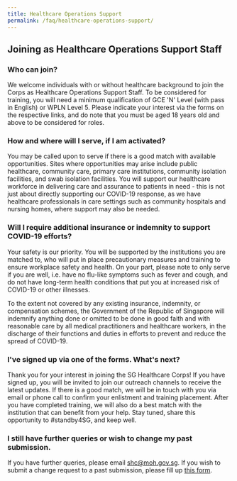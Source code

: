 ```yaml
---
title: Healthcare Operations Support
permalink: /faq/healthcare-operations-support/
---
```


## Joining as Healthcare Operations Support Staff

### Who can join?
We welcome individuals with or without healthcare background to join the Corps as Healthcare Operations Support Staff. To be considered for training, you will need a minimum qualification of GCE 'N' Level (with pass in English) or WPLN Level 5. Please indicate your interest via the forms on the respective links, and do note that you must be aged 18 years old and above to be considered for roles.

### How and where will I serve, if I am activated?
You may be called upon to serve if there is a good match with available opportunities. Sites where opportunities may arise include public healthcare, community care, primary care institutions, community isolation facilities, and swab isolation facilities. You will support our healthcare workforce in delivering care and assurance to patients in need - this is not just about directly supporting our COVID-19 response, as we have healthcare professionals in care settings such as community hospitals and nursing homes, where support may also be needed.

### Will I require additional insurance or indemnity to support COVID-19 efforts?
Your safety is our priority. You will be supported by the institutions you are matched to, who will put in place precautionary measures and training to ensure workplace safety and health. On your part, please note to only serve if you are well, i.e. have no flu-like symptoms such as fever and cough, and do not have long-term health conditions that put you at increased risk of COVID-19 or other illnesses.

To the extent not covered by any existing insurance, indemnity, or compensation schemes, the Government of the Republic of Singapore will indemnify anything done or omitted to be done in good faith and with reasonable care by all medical practitioners and healthcare workers, in the discharge of their functions and duties in efforts to prevent and reduce the spread of COVID-19.

### I've signed up via one of the forms. What's next?
Thank you for your interest in joining the SG Healthcare Corps! If you have signed up, you will be invited to join our outreach channels to receive the latest updates. If there is a good match, we will be in touch with you via email or phone call to confirm your enlistment and training placement. After you have completed training, we will also do a best match with the institution that can benefit from your help. Stay tuned, share this opportunity to #standby4SG, and keep well.

### I still have further queries or wish to change my past submission.

If you have further queries, please email [shc@moh.gov.sg](mailto:shc@moh.gov.sg).
If you wish to submit a change request to a past submission, please fill up [this form](https://go.gov.sg/shc-change).
